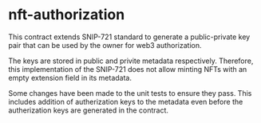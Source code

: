 # nft-authorization
This contract extends SNIP-721 standard to generate a public-private key pair that can be used by the owner for web3 authorization.

The keys are stored in public and privite metadata respectively. Therefore, this implementation of the SNIP-721 does not allow minting NFTs with an empty extension field in its metadata.

Some changes have been made to the unit tests to ensure they pass. This includes addition of autherization keys to the metadata even before the autherization keys are generated in the contract.